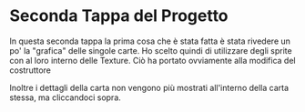 # Seconda Tappa del Progetto

In questa seconda tappa la prima cosa che è stata fatta è stata rivedere un po' la "grafica" delle singole carte.
Ho scelto quindi di utilizzare degli sprite con al loro interno delle Texture. 
Ciò ha portato ovviamente alla modifica del costruttore 

Inoltre i dettagli della carta non vengono più mostrati all'interno della carta stessa, ma cliccandoci sopra. 

